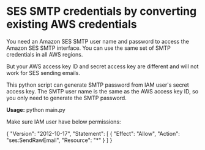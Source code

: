 # SES SMTP credentials by converting existing AWS credentials

You need an Amazon SES SMTP user name and password to access the Amazon SES SMTP interface. You can use the same set of SMTP credentials in all AWS regions.

But your AWS access key ID and secret access key are different and will not work for SES sending emails. 

This python script can generate SMTP password from IAM user's secret access key. The SMTP user name is the same as the AWS access key ID, so you only need to generate the SMTP password.

**Usage:**  python main.py <your-access-secret> <aws-region-name>

Make sure IAM user have below permissions:

{
    "Version": "2012-10-17",
    "Statement": [
        {
            "Effect": "Allow",
            "Action": "ses:SendRawEmail",
            "Resource": "*"
        }
    ]
}
